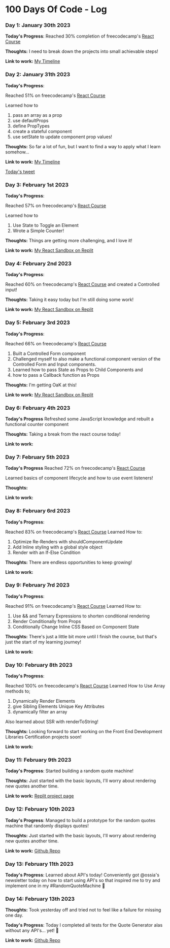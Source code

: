 # 100 Days Of Code - Log

### Day 1: January 30th 2023

**Today's Progress**: Reached 30% completion of freecodecamp's [React Course](https://www.freecodecamp.org/learn/front-end-development-libraries/#react)

**Thoughts:** I need to break down the projects into small achievable steps!

**Link to work:** [My Timeline](https://www.freecodecamp.org/fcc98298975-66c1-4807-8c96-7d155abc4198)


### Day 2: January 31th 2023

**Today's Progress**: 

Reached 51% on freecodecamp's [React Course](https://www.freecodecamp.org/learn/front-end-development-libraries/#react) 

Learned how to
  1. pass an array as a prop
  2. use defaultProps
  3. define PropTypes
  4. create a stateful component
  5. use setState to update component prop values!

**Thoughts:** 
So far a lot of fun, but I want to find a way to apply what I learn somehow...

**Link to work:** 
[My Timeline](https://www.freecodecamp.org/ArboReality)

[Today's tweet](https://twitter.com/arbo_reality/status/1620337862570024960?s=20&t=DilyOvu2824VyNVC4ghqDQ)


### Day 3: February 1st 2023

**Today's Progress**: 

Reached 57% on freecodecamp's [React Course](https://www.freecodecamp.org/learn/front-end-development-libraries/#react) 

Learned how to
  1. Use State to Toggle an Element
  2. Wrote a Simple Counter!

**Thoughts:** 
Things are getting more challenging, and I love it!


**Link to work:** 
[My React Sandbox on Replit](https://replit.com/@ArboReality/React-Sandbox?v=1)


### Day 4: February 2nd 2023

**Today's Progress**: 

Reached 60% on freecodecamp's [React Course](https://www.freecodecamp.org/learn/front-end-development-libraries/#react) and created a Controlled input!

**Thoughts:** 
Taking it easy today but I'm still doing some work!


**Link to work:** 
[My React Sandbox on Replit](https://replit.com/@ArboReality/React-Sandbox?v=1)



### Day 5: February 3rd 2023

**Today's Progress**: 

Reached 66% on freecodecamp's [React Course](https://www.freecodecamp.org/learn/front-end-development-libraries/#react) 

  1. Built a Controlled Form component
  2. Challenged myself to also make a functional component version of the Controlled Form and Input components.
  3. Learned how to pass State as Props to Child Components and
  4. how to pass a Callback function as Props

**Thoughts:** 
I'm getting OaK at this!


**Link to work:** 
[My React Sandbox on Replit](https://replit.com/@ArboReality/React-Sandbox?v=1)



### Day 6: February 4th 2023

**Today's Progress**
Refreshed some JavaScript knowledge and rebuilt a functional counter component 

**Thoughts:** 
Taking a break from the react course today! 

**Link to work:** 



### Day 7: February 5th 2023

**Today's Progress**
Reached 72% on freecodecamp's [React Course](https://www.freecodecamp.org/learn/front-end-development-libraries/#react) 

Learned basics of component lifecycle and how to use event listeners! 

**Thoughts:** 

**Link to work:** 



### Day 8: February 6rd 2023

**Today's Progress**: 

Reached 83% on freecodecamp's [React Course](https://www.freecodecamp.org/learn/front-end-development-libraries/#react) 
Learned How to:
  1. Optimize Re-Renders with shouldComponentUpdate
  2. Add Inline styling with a global style object
  3. Render with an If-Else Condition

**Thoughts:** 
There are endless opportunities to keep growing!

**Link to work:** 

### Day 9: February 7rd 2023

**Today's Progress**: 

Reached 91% on freecodecamp's [React Course](https://www.freecodecamp.org/learn/front-end-development-libraries/#react) 
Learned How to:
  1. Use && and Ternary Expressions to shorten conditional rendering
  2. Render Conditionally from Props
  3. Conditionally Change Inline CSS Based on Component State


**Thoughts:** 
There's just a little bit more until I finish the course, but that's just the start of my learning journey! 


**Link to work:** 


### Day 10: February 8th 2023

**Today's Progress**: 

Reached 100% on freecodecamp's [React Course](https://www.freecodecamp.org/learn/front-end-development-libraries/#react) 
Learned How to Use Array methods to;
  1. Dynamically Render Elements
  2. give Sibling Elements Unique Key Attributes
  3. dynamically filter an array
  
Also learned about SSR with renderToString!


**Thoughts:** 
Looking forward to start working on the Front End Development Libraries Certification projects soon! 


**Link to work:**

### Day 11: February 9th 2023

**Today's Progress**: 
Started building a random quote machine! 

**Thoughts:** 
Just started with the basic layouts, I'll worry about rendering new quotes another time.

**Link to work:**
[Replit project page](https://replit.com/@ArboReality/RandomQuoteMachine)

### Day 12: February 10th 2023

**Today's Progress**: 
Managed to build a prototype for the random quotes machine that randomly displays quotes!

**Thoughts:** 
Just started with the basic layouts, I'll worry about rendering new quotes another time.

**Link to work:**
[Github Repo](https://github.com/ArboReality/RandomQuoteMachine)


### Day 13: February 11th 2023

**Today's Progress**: 
Learned about API's today! 
Conveniently got @ossia's newsletter today on how to start using API's so that inspired me to try and implement one in my #RandomQuoteMachine 🌿

### Day 14: February 13th 2023

**Thoughts:** 
Took yesterday off and tried not to feel like a failure for missing one day. 

**Today's Progress**:
Today I completed all tests for the Quote Generator alas without any API's... yet! 🌄

**Link to work:**
[Github Repo](https://github.com/ArboReality/RandomQuoteMachine)